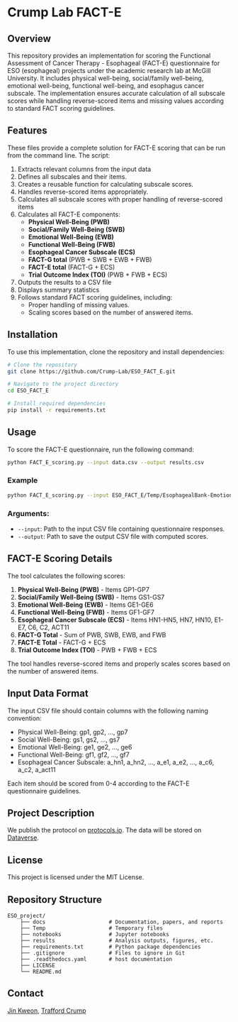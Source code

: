 # Crump Lab FACT-E 

## Overview
This repository provides an implementation for scoring the Functional Assessment of Cancer Therapy - Esophageal (FACT-E) questionnaire for ESO (esophageal) projects under the academic research lab at McGill University. It includes physical well-being, social/family well-being, emotional well-being, functional well-being, and esophagus cancer subscale. The implementation ensures accurate calculation of all subscale scores while handling reverse-scored items and missing values according to standard FACT scoring guidelines.

## Features
These files provide a complete solution for FACT-E scoring that can be run from the command line. The script:
1. Extracts relevant columns from the input data
2. Defines all subscales and their items.
3. Creates a reusable function for calculating subscale scores.
4. Handles reverse-scored items appropriately.
5. Calculates all subscale scores with proper handling of reverse-scored items
6. Calculates all FACT-E components:
   - **Physical Well-Being (PWB)**
   - **Social/Family Well-Being (SWB)**
   - **Emotional Well-Being (EWB)**
   - **Functional Well-Being (FWB)**
   - **Esophageal Cancer Subscale (ECS)**
   - **FACT-G total** (PWB + SWB + EWB + FWB)
   - **FACT-E total** (FACT-G + ECS)
   - **Trial Outcome Index (TOI)** (PWB + FWB + ECS)
7. Outputs the results to a CSV file
8. Displays summary statistics
9. Follows standard FACT scoring guidelines, including:
   - Proper handling of missing values.
   - Scaling scores based on the number of answered items.

## Installation
To use this implementation, clone the repository and install dependencies:

```bash
# Clone the repository
git clone https://github.com/Crump-Lab/ESO_FACT_E.git

# Navigate to the project directory
cd ESO_FACT_E

# Install required dependencies
pip install -r requirements.txt
```

## Usage
To score the FACT-E questionnaire, run the following command:

```bash
python FACT_E_scoring.py --input data.csv --output results.csv
```

### Example

```bash
python FACT_E_scoring.py --input ESO_FACT_E/Temp/EsophagealBank-EmotionalDistress_DATA_2025-02-13_1201.csv --output ESO_FACT_E/Temp/results.csv
```

### Arguments:
- `--input`: Path to the input CSV file containing questionnaire responses.
- `--output`: Path to save the output CSV file with computed scores.

## FACT-E Scoring Details

The tool calculates the following scores:

1. **Physical Well-Being (PWB)** - Items GP1-GP7
2. **Social/Family Well-Being (SWB)** - Items GS1-GS7
3. **Emotional Well-Being (EWB)** - Items GE1-GE6
4. **Functional Well-Being (FWB)** - Items GF1-GF7
5. **Esophageal Cancer Subscale (ECS)** - Items HN1-HN5, HN7, HN10, E1-E7, C6, C2, ACT11
6. **FACT-G Total** - Sum of PWB, SWB, EWB, and FWB
7. **FACT-E Total** - FACT-G + ECS
8. **Trial Outcome Index (TOI)** - PWB + FWB + ECS

The tool handles reverse-scored items and properly scales scores based on the number of answered items.

## Input Data Format

The input CSV file should contain columns with the following naming convention:
- Physical Well-Being: gp1, gp2, ..., gp7
- Social Well-Being: gs1, gs2, ..., gs7
- Emotional Well-Being: ge1, ge2, ..., ge6
- Functional Well-Being: gf1, gf2, ..., gf7
- Esophageal Cancer Subscale: a_hn1, a_hn2, ..., a_e1, a_e2, ..., a_c6, a_c2, a_act11

Each item should be scored from 0-4 according to the FACT-E questionnaire guidelines.

## Project Description
We publish the protocol on [protocols.io](https://www.protocols.io/workspaces/crump-lab). The data will be stored on [Dataverse](https://borealisdata.ca/dataverse/crump_lab). 

## License
This project is licensed under the MIT License.

## Repository Structure

    ESO_project/ 
        ├── docs                    # Documentation, papers, and reports 
        ├── Temp                    # Temporary files
        ├── notebooks               # Jupyter notebooks 
        ├── results                 # Analysis outputs, figures, etc. 
        ├── requirements.txt        # Python package dependencies
        ├── .gitignore              # Files to ignore in Git
        ├── .readthedocs.yaml       # host documentation
        ├── LICENSE
        └── README.md

## Contact
[Jin Kweon](mailto:jin.kweon@mail.mcgill.ca), [Trafford Crump](mailto:trafford.crump@mcgill.ca)
